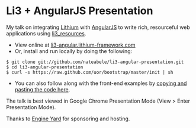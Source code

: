 # Li3 + AngularJS Presentation

My talk on integrating [Lithium](http://lithify.me) with [AngularJS](http://angularjs.org) to write rich, resourceful web applications using [li3_resources](https://github.com/nateabele/li3_resources).

 * View online at [li3-angular.lithium-framework.com](http://li3-angular.lithium-framework.com)
 * Or, install and run locally by doing the following:

```
$ git clone git://github.com/nateabele/li3-angular-presentation.git
$ cd li3-angular-presentation
$ curl -s https://raw.github.com/uor/bootstrap/master/init | sh
```

 * You can also follow along with the front-end examples by [copying and pasting the code here](https://gist.github.com/6047be367e7aafc4bf26).

The talk is best viewed in Google Chrome Presentation Mode (View > Enter Presentation Mode).

Thanks to [Engine Yard](http://engineyard.com) for sponsoring and hosting.
